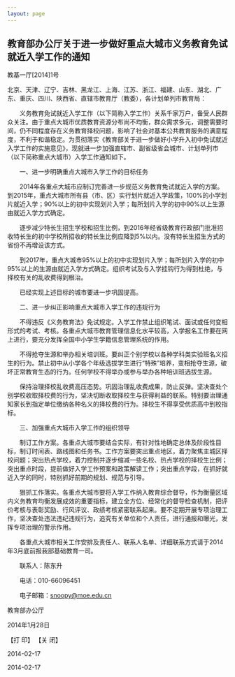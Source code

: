```yaml
---
layout: page
---
```

 
## 教育部办公厅关于进一步做好重点大城市义务教育免试就近入学工作的通知

教基一厅[2014]1号
  	

北京、天津、辽宁、吉林、黑龙江、上海、江苏、浙江、福建、山东、湖北、广东、重庆、四川、陕西省、直辖市教育厅（教委），各计划单列市教育局：

　　义务教育免试就近入学工作（以下简称入学工作）关系千家万户，备受人民群众关注。由于重点大城市优质教育资源分布尚不均衡，群众需求多元，调整需要时间，仍不同程度存在义务教育择校问题，影响了社会对基本公共教育服务的满意程度，不利于和谐稳定。为贯彻落实《教育部关于进一步做好小学升入初中免试就近入学工作的实施意见》，现就进一步加强直辖市、副省级省会城市、计划单列市（以下简称重点大城市）入学工作通知如下。

　　一、进一步明确重点大城市入学工作的目标任务

　　2014年各重点大城市应制订完善进一步规范义务教育免试就近入学的方案。到2015年，重点大城市所有县（市、区）实行划片就近入学政策，100%的小学划片就近入学；90%以上的初中实现划片入学；每所划片入学的初中90%以上生源由就近入学方式确定。

　　逐步减少特长生招生学校和招生比例，到2016年经省级教育行政部门批准招收特长生的初中学校所招收的特长生比例应降到5%以内。没有特长生招生方式的省份不再增设该方式。

　　到2017年，重点大城市95%以上的初中实现划片入学；每所划片入学的初中95%以上的生源由就近入学方式确定。组织考试及与入学挂钩行为得到杜绝，与择校有关的乱收费得到根治。

　　已经实现上述目标的城市要进一步巩固提高。

　　二、进一步纠正影响重点大城市入学工作的违规行为

　　不得违反《义务教育法》免试规定。入学工作禁止组织笔试、面试或任何变相形式的考试、考核。各重点大城市教育管理信息化水平较高，入学报名工作要在网上进行，要充分发挥全国中小学生学籍信息管理系统的作用。

　　不得抢夺生源和举办相关培训班。要纠正个别学校以各种学科类实验班名义招生的行为。禁止初中从小学各个年级选拔学生进行“特殊”培养，变相抢夺生源，破坏正常教育生态的行为。任何学校不得举办或参与举办各种培训班选拔生源。

　　保持治理择校乱收费高压态势。巩固治理乱收费成果，防止反弹。坚决查处个别学校收取择校费的行为，坚决切断收取择校生与获得利益的联系。特别要治理通知家长到指定单位缴纳各种名义的择校费的行为。择校生不得享受优质高中到校指标。

　　三、加强重点大城市入学工作的组织领导

　　制订工作方案。各重点大城市要结合实际，有针对性地确定总体及阶段性目标，制订时间表、路线图和任务书。工作方案要突出重点地区，着力聚焦主城区择校问题；突出热点学校，着力控制并逐步缩减一些名校、热点学校的择校生比例；突出重点时段，提前做好入学工作预案和政策解读工作；突出重点学段，在抓好就近入学的同时，特别抓好前期的规划、规范与引导。

　　狠抓工作落实。各重点大城市要将入学工作纳入教育综合督导，作为衡量区域内义务教育均衡发展成效的重要指标，建立全方位、经常化的督导检查机制，把评价考核与表彰奖励、行风评议、政绩考核紧密联系起来。要不定期开展专项治理工作，坚决查处违法违纪违规行为，追究有关单位和个人责任，进行通报和曝光，发挥专项治理的警示作用。

　　各重点大城市相关工作安排及责任人、联系人名单、详细联系方式请于2014年3月底前报我部基础教育一司。

　　联系人：陈东升

　　电话：010-66096451

　　电子邮箱：snoopy@moe.edu.cn

教育部办公厅

2014年1月28日
	 
 
【打 印】 	【关 闭】 	 
	  	
 
2014-02-17
>
 
2014-02-17
